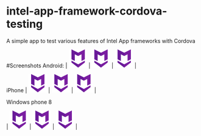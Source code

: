 intel-app-framework-cordova-testing
===================================

A simple app to test various features of Intel App frameworks with Cordova

#Screenshots
Android:
|     ![alt text](https://github.com/adam-p/markdown-here/raw/master/src/common/images/icon48.png "Logo Title Text 1")
    | ![alt text](https://github.com/adam-p/markdown-here/raw/master/src/common/images/icon48.png "Logo Title Text 1")           | ![alt text](https://github.com/adam-p/markdown-here/raw/master/src/common/images/icon48.png "Logo Title Text 1")  |









iPhone
|     ![alt text](https://github.com/adam-p/markdown-here/raw/master/src/common/images/icon48.png "Logo Title Text 1")
    | ![alt text](https://github.com/adam-p/markdown-here/raw/master/src/common/images/icon48.png "Logo Title Text 1")           | ![alt text](https://github.com/adam-p/markdown-here/raw/master/src/common/images/icon48.png "Logo Title Text 1")  |



Windows phone 8 

|     ![alt text](https://github.com/adam-p/markdown-here/raw/master/src/common/images/icon48.png "Logo Title Text 1")
    | ![alt text](https://github.com/adam-p/markdown-here/raw/master/src/common/images/icon48.png "Logo Title Text 1")           | ![alt text](https://github.com/adam-p/markdown-here/raw/master/src/common/images/icon48.png "Logo Title Text 1")  |



